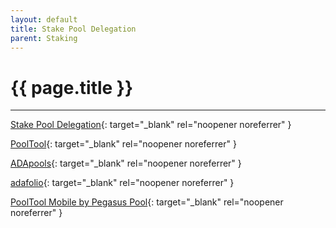 ```yaml
---
layout: default
title: Stake Pool Delegation
parent: Staking
---
```


# {{ page.title }}

---

[Stake Pool Delegation](https://cardano.org/stake-pool-delegation/){: target="_blank" rel="noopener noreferrer" }

[PoolTool](https://pooltool.io/){: target="_blank" rel="noopener noreferrer" }

[ADApools](https://adapools.org/){: target="_blank" rel="noopener noreferrer" }

[adafolio](https://adafolio.com/){: target="_blank" rel="noopener noreferrer" }

[PoolTool Mobile by Pegasus Pool](https://pegasuspool.info/mobile){: target="_blank" rel="noopener noreferrer" }
